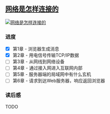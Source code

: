 ## [网络是怎样连接的](https://book.douban.com/subject/26941639/)

[![网络是怎样连接的](https://img1.doubanio.com/view/subject/l/public/s29370067.jpg)](https://book.douban.com/subject/26941639/)

### 进度

- [x] 第1章 - 浏览器生成消息
- [x] 第2章 - 用电信号传输TCP/IP数据
- [ ] 第3章 - 从网线到网络设备
- [ ] 第4章 - 通过接入网进入互联网内部
- [ ] 第5章 - 服务器端的局域网中有什么玄机
- [ ] 第6章 - 请求到达Web服务器，响应返回浏览器

### 读后感

TODO
